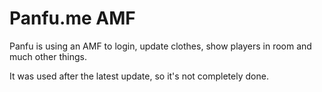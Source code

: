 # Panfu.me AMF
Panfu is using an AMF to login, update clothes, show players in room and much other things.

It was used after the latest update, so it's not completely done.
